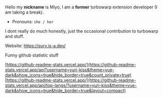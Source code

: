 Hello my **nickname** is Miyo, I am a **former** turbowarp extension developer (I am taking a break).
- Pronouns: `she / her`

I dont really do much honestly, just the occasional contribution to turbowarp and stuff.

Website: https://surv.is-a.dev/

Funny github statistic stuff

[https://github-readme-stats.vercel.app/](https://github-readme-stats.vercel.app/api?username=yuri-kiss&theme=vue-dark&show_icons=true&hide_border=true&count_private=true)
[https://github-readme-stats.vercel.app/](https://github-readme-stats.vercel.app/api/top-langs/?username=yuri-kiss&theme=vue-dark&show_icons=true&hide_border=true&layout=compact)
